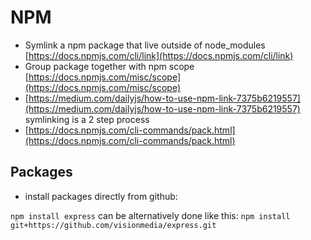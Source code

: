# NPM

* Symlink a npm package that live outside of node\_modules [https://docs.npmjs.com/cli/link](https://docs.npmjs.com/cli/link)
* Group package together with npm scope [https://docs.npmjs.com/misc/scope](https://docs.npmjs.com/misc/scope)
* [https://medium.com/dailyjs/how-to-use-npm-link-7375b6219557](https://medium.com/dailyjs/how-to-use-npm-link-7375b6219557) symlinking is a 2 step process
* [https://docs.npmjs.com/cli-commands/pack.html](https://docs.npmjs.com/cli-commands/pack.html)

## Packages
* install packages directly from github:

`npm install express` can be alternatively done like this:
`npm install git+https://github.com/visionmedia/express.git`
